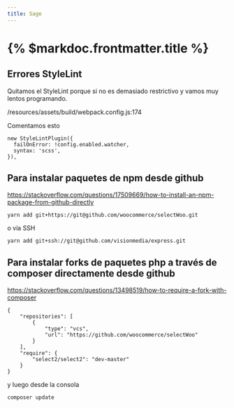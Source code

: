 ```yaml
---
title: Sage
---
```


# {% $markdoc.frontmatter.title %}

## Errores StyleLint

Quitamos el StyleLint porque si no es demasiado restrictivo y vamos muy lentos programando.

/resources/assets/build/webpack.config.js:174

Comentamos esto

```
new StyleLintPlugin({
  failOnError: !config.enabled.watcher,
  syntax: 'scss',
}),
```

## Para instalar paquetes de npm desde github

https://stackoverflow.com/questions/17509669/how-to-install-an-npm-package-from-github-directly

```yarn add git+https://git@github.com/woocommerce/selectWoo.git```

o vía SSH

```yarn add git+ssh://git@github.com/visionmedia/express.git```


## Para instalar forks de paquetes php a través de composer directamente desde github 

https://stackoverflow.com/questions/13498519/how-to-require-a-fork-with-composer

```
{
    "repositories": [
        {
            "type": "vcs",
            "url": "https://github.com/woocommerce/selectWoo"
        }
    ],
    "require": {
        "select2/select2": "dev-master"
    }
}
```

y luego desde la consola

```composer update```